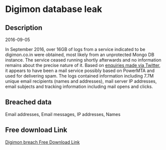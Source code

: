 # Digimon database leak

## Description

2016-09-05

In September 2016, over 16GB of logs from a service indicated to be digimon.co.in were obtained, most likely from an unprotected Mongo DB instance. The service ceased running shortly afterwards and no information remains about the precise nature of it. Based on <a href="https://twitter.com/troyhunt/status/1045178309926051840" target="_blank" rel="noopener">enquiries made via Twitter</a>, it appears to have been a mail service possibly based on PowerMTA and used for delivering spam. The logs contained information including 7.7M unique email recipients (names and addresses), mail server IP addresses, email subjects and tracking information including mail opens and clicks.

## Breached data

Email addresses, Email messages, IP addresses, Names

## Free download Link

[Digimon breach Free Download Link](https://tinyurl.com/2b2k277t)